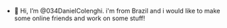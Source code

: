 - 👋 Hi, I’m @034DanielColenghi. i'm from Brazil and i would like to make some online friends and work on some stuff!

